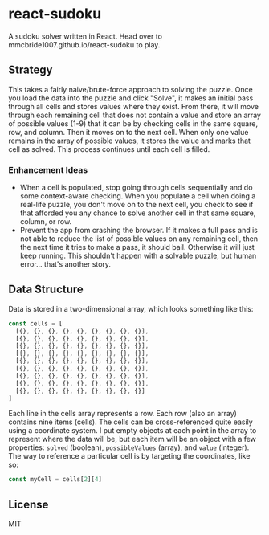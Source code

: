 react-sudoku
============

A sudoku solver written in React. Head over to mmcbride1007.github.io/react-sudoku to play.

## Strategy

This takes a fairly naive/brute-force approach to solving the puzzle. Once you load the data into the puzzle and click "Solve", it makes an initial pass through all cells and stores values where they exist. From there, it will move through each remaining cell that does not contain a value and store an array of possible values (1-9) that it can be by checking cells in the same square, row, and column. Then it moves on to the next cell. When only one value remains in the array of possible values, it stores the value and marks that cell as solved. This process continues until each cell is filled.

### Enhancement Ideas

- When a cell is populated, stop going through cells sequentially and do some context-aware checking. When you populate a cell when doing a real-life puzzle, you don't move on to the next cell, you check to see if that afforded you any chance to solve another cell in that same square, column, or row.
- Prevent the app from crashing the browser. If it makes a full pass and is not able to reduce the list of possible values on any remaining cell, then the next time it tries to make a pass, it should bail. Otherwise it will just keep running. This shouldn't happen with a solvable puzzle, but human error... that's another story.

## Data Structure

Data is stored in a two-dimensional array, which looks something like this:

```js
const cells = [
  [{}, {}, {}, {}, {}, {}, {}, {}, {}],
  [{}, {}, {}, {}, {}, {}, {}, {}, {}],
  [{}, {}, {}, {}, {}, {}, {}, {}, {}],
  [{}, {}, {}, {}, {}, {}, {}, {}, {}],
  [{}, {}, {}, {}, {}, {}, {}, {}, {}],
  [{}, {}, {}, {}, {}, {}, {}, {}, {}],
  [{}, {}, {}, {}, {}, {}, {}, {}, {}],
  [{}, {}, {}, {}, {}, {}, {}, {}, {}],
  [{}, {}, {}, {}, {}, {}, {}, {}, {}]
]
```

Each line in the cells array represents a row. Each row (also an array) contains nine items (cells). The cells can be cross-referenced quite easily using a coordinate system. I put empty objects at each point in the array to represent where the data will be, but each item will be an object with a few properties: `solved` (boolean), `possibleValues` (array), and `value` (integer). The way to reference a particular cell is by targeting the coordinates, like so:

```js
const myCell = cells[2][4]
```


## License

MIT
